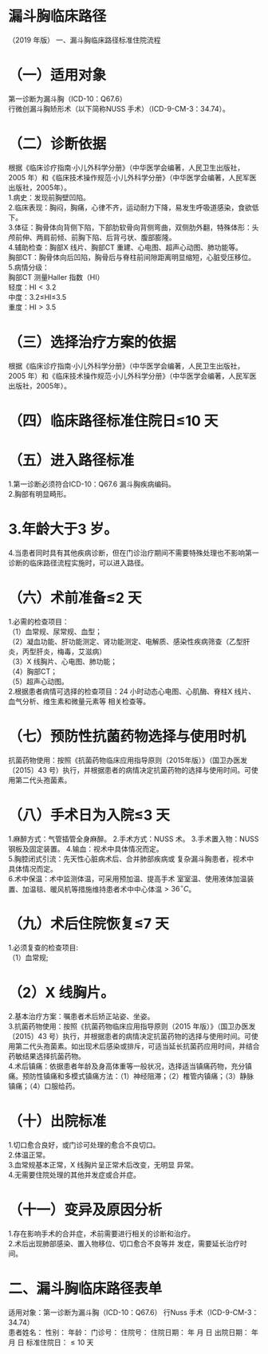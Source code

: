 # 漏斗胸临床路径  
（2019 年版） 一、漏斗胸临床路径标准住院流程  
# （一）适用对象  
第一诊断为漏斗胸（ICD-10：Q67.6）  
行微创漏斗胸矫形术（以下简称NUSS 手术）（ICD-9-CM-3：34.74）。  
# （二）诊断依据  
根据《临床诊疗指南·小儿外科学分册》（中华医学会编著，人民卫生出版社，2005 年）和《临床技术操作规范·小儿外科学分册》（中华医学会编著，人民军医出版社，2005年）。  
1.病史：发现前胸壁凹陷。  
2.临床表现：胸闷，胸痛，心律不齐，运动耐力下降，易发生呼吸道感染，食欲低下。  
3.体征：胸骨体向背侧下陷，下部肋软骨向背侧弯曲，双侧肋外翻，特殊体形：头颅前伸、两肩前倾、前胸下陷、后背弓状、腹部膨隆。  
4.辅助检查：胸部X 线片、胸部CT 重建、心电图、超声心动图、肺功能等。  
胸部CT：胸骨体向后凹陷，胸骨后与脊柱前间隙距离明显缩短，心脏受压移位。  
5.病情分级：  
胸部CT 测量Haller 指数（HI）  
轻度：$\mathsf{H I}<3.2$  
中度：3.2≤HI≤3.5  
重度：$\mathsf{H I}>3.5$  
# （三）选择治疗方案的依据  
根据《临床诊疗指南·小儿外科学分册》（中华医学会编著，人民卫生出版社，2005 年）和《临床技术操作规范·小儿外科学分册》（中华医学会编著，人民军医出版社，2005年）。  
# （四）临床路径标准住院日≤10 天  
# （五）进入路径标准  
1.第一诊断必须符合ICD-10：Q67.6 漏斗胸疾病编码。  
2.胸部有明显畸形。  
# 3.年龄大于3 岁。  
4.当患者同时具有其他疾病诊断，但在门诊治疗期间不需要特殊处理也不影响第一诊断的临床路径流程实施时，可以进入路径。  
# （六）术前准备≤2 天  
1.必需的检查项目：  
（1）血常规、尿常规、血型；  
（2）凝血功能、肝功能测定、肾功能测定、电解质、感染性疾病筛查（乙型肝炎，丙型肝炎，梅毒，艾滋病）  
（3）X 线胸片、心电图、肺功能；  
（4）胸部CT；  
（5）超声心动图。  
2.根据患者病情可选择的检查项目：24 小时动态心电图、心肌酶、脊柱X 线片、血气分析、维生素和微量元素等 相关检查等。  
# （七）预防性抗菌药物选择与使用时机  
抗菌药物使用：按照《抗菌药物临床应用指导原则（2015年版）》（国卫办医发〔2015〕43 号）执行，并根据患者的病情决定抗菌药物的选择与使用时间。可使用第二代头孢菌素。  
# （八）手术日为入院≤3 天  
1.麻醉方式：气管插管全身麻醉。 2.手术方式：NUSS 术。 3.手术置入物：NUSS 钢板及固定装置。 4.输血：视术中具体情况而定。  
5.胸腔闭式引流：先天性心脏病术后、合并肺部疾病或 复杂漏斗胸患者，视术中具体情况而定。  
6.术中保温：术中监测体温，可采用预加温、提高手术 室室温、使用液体加温装置、加温毯、暖风机等措施维持患者术中中心体温$>36^{\circ}C$。  
# （九）术后住院恢复≤7 天  
1.必须复查的检查项目:  
（1）血常规;  
# （2）X 线胸片。  
2.基本治疗方案：嘱患者术后矫正站姿、坐姿。  
3.抗菌药物使用：按照《抗菌药物临床应用指导原则（2015 年版）》（国卫办医发〔2015〕43 号）执行，并根据患者的病情决定抗菌药物的选择与使用时间。可使用第二代头孢菌素。如出现术后感染或排斥，可适当延长抗菌药应用时间，并结合药敏结果选择抗菌药物。  
4.术后镇痛：依据患者年龄及身高体重等一般状况，选择适当镇痛药物，充分镇痛。预防性镇痛和多模式镇痛方法：（1）神经阻滞；（2）椎管内镇痛；（3）静脉镇痛；（4）口服给药。  
# （十）出院标准  
1.切口愈合良好，或门诊可处理的愈合不良切口。  
2.体温正常。  
3.血常规基本正常，X 线胸片呈正常术后改变，无明显 异常。  
4.无需要住院处理的其他并发症或合并症。  
# （十一）变异及原因分析  
1.存在影响手术的合并症，术前需要进行相关的诊断和治疗。  
2.术后出现肺部感染、置入物移位、切口愈合不良等并 发症，需要延长治疗时间。  
# 二、漏斗胸临床路径表单  
适用对象：第一诊断为漏斗胸（ICD-10：Q67.6） 行Nuss 手术（ICD-9-CM-3：34.74）  
患者姓名：       性别：      年龄：      门诊号：      住院号：       住院日期：   年   月   日  出院日期：   年   月   日  标准住院日：${\leqslant}10$ 天  
